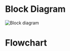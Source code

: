 # Block Diagram
![Block diagram](https://user-images.githubusercontent.com/101555276/168477499-7bb22c04-a61e-4464-bec7-05946dd18f5e.png)

# Flowchart
